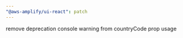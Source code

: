 ```yaml
---
"@aws-amplify/ui-react": patch
---
```


remove deprecation console warning from countryCode prop usage
